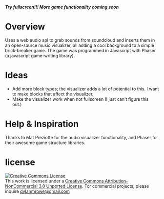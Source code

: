 
***Try fullscreen!!! More game functionality coming soon***

Overview
===========================
Uses a web audio api to grab sounds from soundcloud and inserts them in an open-source music visualizer, all adding a cool background to a simple brick-breaker game. The game was programmed in Javascript with Phaser (a javascript game-writing library).

Ideas
=====
- Add more block types; the visualizer adds a lot of potential to this. I want to make blocks that affect the visualizer.
- Make the visualizer work when not fullscreen (I just can't figure this out.)

Help & Inspiration
==================
Thanks to Mat Preziotte for the audio visualizer functionality, and Phaser for their awesome game structure libraries.

license
=======
<a rel="license" href="http://creativecommons.org/licenses/by-nc/3.0/"><img alt="Creative Commons License" style="border-width:0" src="https://i.creativecommons.org/l/by-nc/3.0/88x31.png" /></a><br />This work is licensed under a <a rel="license" href="http://creativecommons.org/licenses/by-nc/3.0/">Creative Commons Attribution-NonCommercial 3.0 Unported License</a>.  For commercial projects, please inquire dylanmrowe@gmail.com

